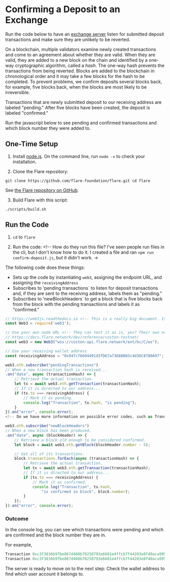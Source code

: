 # Confirming a Deposit to an Exchange

Run the code below to have an [exchange server](https://docs.flare.network/exchange/architecture/#architecture-of-an-exchange) listen for submitted deposit transactions and make sure they are unlikely to be reverted.

On a blockchain, multiple validators examine newly created transactions and come to an agreement about whether they are valid. 
When they are valid, they are added to a new block on the chain and identified by a one-way cryptographic algorithm, called a _hash_. 
The one-way hash prevents the transactions from being reverted. 
Blocks are added to the blockchain in chronological order and it may take a few blocks for the hash to be completed.
To prevent problems, we confirm deposits several blocks back, for example, five blocks back, when the blocks are most likely to be irreversible.

<!-- The [Architecture of an Exchange doc](https://docs.flare.network/exchange/architecture/) says, "To avoid problems, the Exchange should only act on transactions appearing on blocks old enough for the chance of them being reverted to be negligible."  Is this doc referring to the fact that blocks are irreversible except in the case of a severe attack when an ecosystem might agree to fork. Am I on the right track? 
I have never heard of a period where they could possibly be reverted, so I'm imagining that is the brief moment waiting for the cryptographic hash to be in place, yes?  -->

Transactions that are newly submitted deposit to our receiving address are labeled "pending."
After five blocks have been created, the deposit is labeled "confirmed."

Run the javascript below to see pending and confirmed transactions and which block number they were added to.

<!-- I don't think this article should be a primer on blockchain, so I limited blockchain explanation to only what they need to know for this procedure. Ideally, we would have high-level blockchain concepts so we don't have to repeat the concepts for every article that they apply to. 
The existing glossary definitions are part of that. 
Here are a few more definitions that I would recommend adding to the glossary: 

| Term | Description |
| ----------- | ----------- |
| address | The address of a wallet where assets can be stored.
Represented by a hash. |
| block header | Data about the block, including a timestamp of when the block was a created, a hash representing the address of the previous block, and a Merkle root hash (a cryptographic hash of all of the transactions included in the block) |
| block number | Blocks are numbered sequentially in chronological order of creation |
| hash | An output of a string of a fixed size derived from the transformation of data of any length. 
`tx.hash` is the hash of the transaction.
It is generated by a one-way cryptographic algorithm, for which the original data cannot be retrieved by decryption.
Hashing stores passwords and prevents fraudulent transactions and double spending in blockchain. |
| node | A programmed participant in the network that can interact with other nodes.
Each node has different responsibilities, such as client or validator. |
-->

## One-Time Setup

1. Install [node.js](https://nodejs.org/en/download/). On the command line, run `node -v`  to check your installation.

2. Clone the Flare repository: 

`git clone https://github.com/flare-foundation/flare.git
cd flare`

See [the Flare repository on GitHub](https://github.com/flare-foundation/flare).

<!-- The Architecture page says "Your own instance with the test server" Is this relevant here? -->

3. Build Flare with this script:

`./scripts/build.sh`

<!-- Looked like the script started, but then failed at line 16:

```
annemarie@ANNEs-MacBook-Pro flare % ./scripts/build.sh
Downloading dependencies...
./scripts/build.sh: line 16: go: command not found
```
What else do we need to know here? -->

## Run the Code

1. `cd` to `flare`

2. Run the code: <!-- How do they run this file? I've seen people run files in the cli, but I don't know how to do it. I created a file and ran `npm run confirm-deposit.js`, but it didn't work. ->

The following code does these things:

* Sets up the code by instantiating `web3`, assigning the endpoint URL, and assigning the `receivingAddress`
* Subscribes to 'pending transactions` to listen for deposit transactions and, if they are sent to the receiving address, labels them as "pending."
* Subscribes to 'newBlockHeaders` to get a block that is five blocks back from the block with the pending transactiions and labels it as "confirmed."
 
<!-- Since multiple transactions may be added to a block at a time, are we marking 1 pending transaction at at time, and then the entire set (1 or more) of confirmed transactions in a block? How does that work? --> 

```javascript
// https://web3js.readthedocs.io <!-- This is a really big document. Is there specific doc that is relevant here? --> 
const Web3 = require('web3');

// Use your own node URL <!-- They can test it as is, yes? Their own node URL would be for actual run time, yes? -->
// https://docs.flare.network/dev/reference/coston-testnet/
const web3 = new Web3("wss://coston-api.flare.network/ext/bc/C/ws");

// Use your receiving wallet address
const receivingAddress = "0x947c76694491d3fD67a73688003c4d36C8780A97";

web3.eth.subscribe("pendingTransactions")
// When a new transaction hash is received...
.on("data", async (transactionHash) => {
    // Retrieve the actual transaction.
    let tx = await web3.eth.getTransaction(transactionHash);
    // If it is directed to our address...
    if (tx.to === receivingAddress) {
        // Mark it as pending.
        console.log("Transaction", tx.hash, "is pending");
    }
}).on("error", console.error);
<!-- Do we have more information on possible error codes, such as Transaction Status](https://github.com/flare-foundation/multi-chain-client/blob/main/docs/definitions/transaction-status.md) -->

web3.eth.subscribe("newBlockHeaders")
// When a new block has been produced.
.on("data", async (blockHeader) => {
    // Retrieve a block old enough to be considered confirmed.
    let block = await web3.eth.getBlock(blockHeader.number - 5);

    // Get all of its transactions.
    block.transactions.forEach(async (transactionHash) => {
        // Retrieve the actual transaction.
        let tx = await web3.eth.getTransaction(transactionHash);
        // If it is directed to our address...
        if (tx.to === receivingAddress) {
            // Mark it as confirmed.
            console.log("Transaction", tx.hash,
                "is confirmed in block", block.number);
        }
    });
}).on("error", console.error);
```
### Outcome

In the console log, you can see which transactions were pending and which are confirmed and the block number they are in.

For example,

```javascript
Transaction 0xc3f3836b9fbe867d460b70258793e6601e4ffcb7f44203e8f40aca995ec21feb is pending
Transaction 0xc3f3836b9fbe867d460b70258793e6601e4ffcb7f44203e8f40aca995ec21feb is confirmed in block 4305057
```

The server is ready to move on to the next step: Check the wallet address to find which user account it belongs to.

